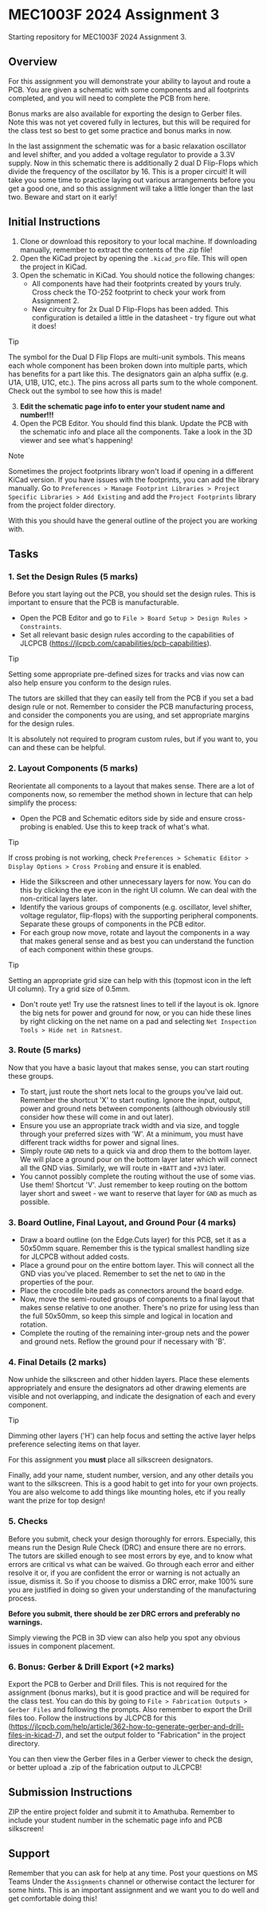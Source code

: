 # MEC1003F 2024 Assignment 3

Starting repository for MEC1003F 2024 Assignment 3.

## Overview

For this assignment you will demonstrate your ability to layout and route a PCB. You are given a schematic with some components and all footprints completed, and you will need to complete the PCB from here.

Bonus marks are also available for exporting the design to Gerber files. Note this was not yet covered fully in lectures, but this will be required for the class test so best to get some practice and bonus marks in now.

In the last assignment the schematic was for a basic relaxation oscillator and level shifter, and you added a voltage regulator to provide a 3.3V supply. Now in this schematic there is additionally 2 dual D Flip-Flops which divide the frequency of the oscillator by 16. This is a proper circuit! It will take you some time to practice laying out various arrangements before you get a good one, and so this assignment will take a little longer than the last two. Beware and start on it early!

## Initial Instructions

1. Clone or download this repository to your local machine. If downloading manually, remember to extract the contents of the .zip file!
2. Open the KiCad project by opening the `.kicad_pro` file. This will open the project in KiCad.
3. Open the schematic in KiCad. You should notice the following changes:
    - All components have had their footprints created by yours truly. Cross check the TO-252 footprint to check your work from Assignment 2.
    - New circuitry for 2x Dual D Flip-Flops has been added. This configuration is detailed a little in the datasheet - try figure out what it does!

> [!TIP]
> The symbol for the Dual D Flip Flops are multi-unit symbols. This means each whole component has been broken down into multiple parts, which has benefits for a part like this. The designators gain an alpha suffix (e.g. U1A, U1B, U1C, etc.). The pins across all parts sum to the whole component. Check out the symbol to see how this is made!

3. **Edit the schematic page info to enter your student name and number!!!**
4. Open the PCB Editor. You should find this blank. Update the PCB with the schematic info and place all the components. Take a look in the 3D viewer and see what's happening!

> [!NOTE]
> Sometimes the project footprints library won't load if opening in a different KiCad version. If you have issues with the footprints, you can add the library manually. Go to `Preferences > Manage Footprint Libraries > Project Specific Libraries > Add Existing` and add the `Project Footprints` library from the project folder directory.

With this you should have the general outline of the project you are working with.

## Tasks

### 1. Set the Design Rules (5 marks)

Before you start laying out the PCB, you should set the design rules. This is important to ensure that the PCB is manufacturable.

- Open the PCB Editor and go to `File > Board Setup > Design Rules > Constraints`.
- Set all relevant basic design rules according to the capabilities of JLCPCB (https://jlcpcb.com/capabilities/pcb-capabilities).

> [!TIP]
> Setting some appropriate pre-defined sizes for tracks and vias now can also help ensure you conform to the design rules.

The tutors are skilled that they can easily tell from the PCB if you set a bad design rule or not. Remember to consider the PCB manufacturing process, and consider the components you are using, and set appropriate margins for the design rules.

It is absolutely not required to program custom rules, but if you want to, you can and these can be helpful.

### 2. Layout Components (5 marks)

Reorientate all components to a layout that makes sense. There are a lot of components now, so remember the method shown in lecture that can help simplify the process:

- Open the PCB and Schematic editors side by side and ensure cross-probing is enabled. Use this to keep track of what's what.

> [!TIP]
> If cross probing is not working, check `Preferences > Schematic Editor > Display Options > Cross Probing` and ensure it is enabled.

- Hide the Silkscreen and other unnecessary layers for now. You can do this by clicking the eye icon in the right UI column. We can deal with the non-critical layers later.
- Identify the various groups of components (e.g. oscillator, level shifter, voltage regulator, flip-flops) with the supporting peripheral components. Separate these groups of components in the PCB editor.
- For each group now move, rotate and layout the components in a way that makes general sense and as best you can understand the function of each component within these groups.

> [!TIP]
> Setting an appropriate grid size can help with this (topmost icon in the left UI column). Try a grid size of 0.5mm.

- Don't route yet! Try use the ratsnest lines to tell if the layout is ok. Ignore the big nets for power and ground for now, or you can hide these lines by right clicking on the net name on a pad and selecting `Net Inspection Tools > Hide net in Ratsnest`.

### 3. Route (5 marks)

Now that you have a basic layout that makes sense, you can start routing these groups.

- To start, just route the short nets local to the groups you've laid out. Remember the shortcut 'X' to start routing. Ignore the input, output, power and ground nets between components (although obviously still consider how these will come in and out later).
- Ensure you use an appropriate track width and via size, and toggle through your preferred sizes with 'W'. At a minimum, you must have different track widths for power and signal lines.
- Simply route `GND` nets to a quick via and drop them to the bottom layer. We will place a ground pour on the bottom layer later which will connect all the GND vias. Similarly, we will route in `+BATT` and `+3V3` later.
- You cannot possibly complete the routing without the use of some vias. Use them! Shortcut 'V'. Just remember to keep routing on the bottom layer short and sweet - we want to reserve that layer for `GND` as much as possible.

### 3. Board Outline, Final Layout, and Ground Pour (4 marks)

- Draw a board outline (on the Edge.Cuts layer) for this PCB, set it as a 50x50mm square. Remember this is the typical smallest handling size for JLCPCB without added costs.
- Place a ground pour on the entire bottom layer. This will connect all the GND vias you've placed. Remember to set the net to `GND` in the properties of the pour.
- Place the crocodile bite pads as connectors around the board edge.
- Now, move the semi-routed groups of components to a final layout that makes sense relative to one another. There's no prize for using less than the full 50x50mm, so keep this simple and logical in location and rotation.
- Complete the routing of the remaining inter-group nets and the power and ground nets. Reflow the ground pour if necessary with 'B'.

### 4. Final Details (2 marks)

Now unhide the silkscreen and other hidden layers. Place these elements appropriately and ensure the designators ad other drawing elements are visible and not overlapping, and indicate the designation of each and every component.

> [!TIP]
> Dimming other layers ('H') can help focus and setting the active layer helps preference selecting items on that layer.

For this assignment you **must** place all silkscreen designators.

Finally, add your name, student number, version, and any other details you want to the silkscreen. This is a good habit to get into for your own projects. You are also welcome to add things like mounting holes, etc if you really want the prize for top design!

### 5. Checks

Before you submit, check your design thoroughly for errors. Especially, this means run the Design Rule Check (DRC) and ensure there are no errors. The tutors are skilled enough to see most errors by eye, and to know what errors are critical vs what can be waived. Go through each error and either resolve it or, if you are confident the error or warning is not actually an issue, dismiss it. So if you choose to dismiss a DRC error, make 100% sure you are justified in doing so given your understanding of the manufacturing process.

**Before you submit, there should be zer DRC errors and preferably no warnings.**

Simply viewing the PCB in 3D view can also help you spot any obvious issues in component placement.

### 6. Bonus: Gerber & Drill Export (+2 marks)

Export the PCB to Gerber and Drill files. This is not required for the assignment (bonus marks), but it is good practice and will be required for the class test. You can do this by going to `File > Fabrication Outputs > Gerber Files` and following the prompts. Also remember to export the Drill files too. Follow the instructions by JLCPCB for this (https://jlcpcb.com/help/article/362-how-to-generate-gerber-and-drill-files-in-kicad-7), and set the output folder to "Fabrication" in the project directory.

You can then view the Gerber files in a Gerber viewer to check the design, or better upload a .zip of the fabrication output to JLCPCB!

## Submission Instructions

ZIP the entire project folder and submit it to Amathuba. Remember to include your student number in the schematic page info and PCB silkscreen!

## Support

Remember that you can ask for help at any time. Post your questions on MS Teams Under the `Assignments` channel or otherwise contact the lecturer for some hints. This is an important assignment and we want you to do well and get comfortable doing this!
